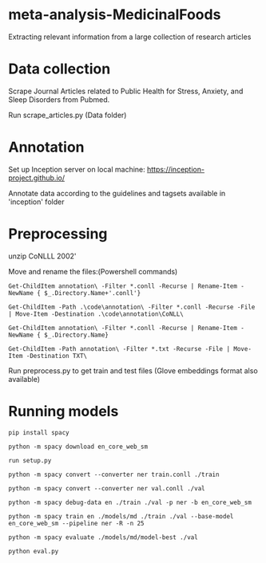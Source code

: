 # meta-analysis-MedicinalFoods
Extracting relevant information from a large collection of research articles

# Data collection
Scrape Journal Articles related to Public Health for Stress, Anxiety, and Sleep Disorders from Pubmed. 

Run scrape_articles.py (Data folder)

# Annotation 
Set up Inception server on local machine: https://inception-project.github.io/

Annotate data according to the guidelines and tagsets available in 'inception' folder

# Preprocessing
unzip CoNLLL 2002'

Move and rename the files:(Powershell commands)

``Get-ChildItem annotation\ -Filter *.conll -Recurse | Rename-Item -NewName { $_.Directory.Name+'.conll'}``

``Get-ChildItem -Path .\code\annotation\ -Filter *.conll -Recurse -File | Move-Item -Destination .\code\annotation\CoNLL\``

``Get-ChildItem annotation\ -Filter *.conll -Recurse | Rename-Item -NewName { $_.Directory.Name}``

``Get-ChildItem -Path annotation\ -Filter *.txt -Recurse -File | Move-Item -Destination TXT\``

Run preprocess.py to get train and test files (Glove embeddings format also available)

# Running models


``pip install spacy``

``python -m spacy download en_core_web_sm``

``run setup.py``

``python -m spacy convert --converter ner train.conll ./train``

``python -m spacy convert --converter ner val.conll ./val``

``python -m spacy debug-data en ./train ./val -p ner -b en_core_web_sm``

``python -m spacy train en ./models/md ./train ./val --base-model en_core_web_sm --pipeline ner -R -n 25``

``python -m spacy evaluate ./models/md/model-best ./val``

``python eval.py``
